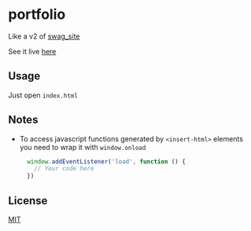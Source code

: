 # portfolio
Like a v2 of [swag_site](https://github.com/swag31415/swag-site)

See it live [here](https://swag31415.github.io/Portfolio/)

## Usage
Just open `index.html`

## Notes
- To access javascript functions generated by `<insert-html>` elements you need to wrap it with `window.onload`
  ```javascript
    window.addEventListener('load', function () {
      // Your code here
    })
  ```

## License
[MIT](https://choosealicense.com/licenses/mit/)
